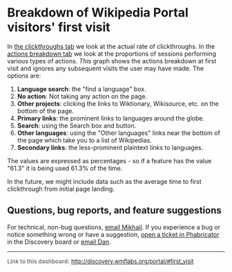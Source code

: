 Breakdown of Wikipedia Portal visitors' first visit
=======

In [the clickthroughs tab](http://discovery.wmflabs.org/portal/#clickthrough_rate) we look at the actual rate of clickthroughs. In the [actions breakdown tab](http://discovery.wmflabs.org/portal/#breakdown) we look at the proportions of sessions performing various types of actions. *This* graph shows the actions breakdown at first visit and ignores any subsequent visits the user may have made. The options are:

1. **Language search**: the "find a language" box.
2. **No action**: Not taking any action on the page.
3. **Other projects**: clicking the links to Wiktionary, Wikisource, etc. on the bottom of the page.
4. **Primary links**: the prominent links to languages around the globe.
5. **Search**: using the Search box and button.
6. **Other languages**: using the "Other languages" links near the bottom of the page which take you to a list of Wikipedias.
7. **Secondary links**: the less-prominent plaintext links to languages.

The values are expressed as percentages - so if a feature has the value "61.3" it is being used 61.3% of the time.

In the future, we might include data such as the average time to first clickthrough from initial page landing.

Questions, bug reports, and feature suggestions
------
For technical, non-bug questions, [email Mikhail](mailto:mpopov@wikimedia.org?subject=Dashboard%20Question). If you experience a bug or notice something wrong or have a suggestion, [open a ticket in Phabricator](https://phabricator.wikimedia.org/maniphest/task/create/?projects=Discovery) in the Discovery board or [email Dan](mailto:dgarry@wikimedia.org?subject=Dashboard%20Question).

<hr style="border-color: gray;">
<p style="font-size: small; color: gray;">
  <strong>Link to this dashboard:</strong>
  <a href="http://discovery.wmflabs.org/portal/#first_visit">
    http://discovery.wmflabs.org/portal/#first_visit
  </a>
</p>
